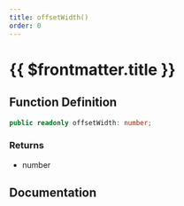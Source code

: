```yaml
---
title: offsetWidth()
order: 0
---
```


# {{ $frontmatter.title }}

## Function Definition

```ts
public readonly offsetWidth: number;
```

### Returns

* number

## Documentation

<!--@include: ./parts/offsetWidth.md-->

